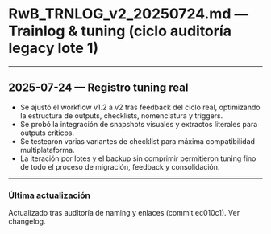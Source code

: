 # RwB_TRNLOG_v2_20250724.md — Trainlog & tuning (ciclo auditoría legacy lote 1)

---

## 2025-07-24 — Registro tuning real
- Se ajustó el workflow v1.2 a v2 tras feedback del ciclo real, optimizando la estructura de outputs, checklists, nomenclatura y triggers.
- Se probó la integración de snapshots visuales y extractos literales para outputs críticos.
- Se testearon varias variantes de checklist para máxima compatibilidad multiplataforma.
- La iteración por lotes y el backup sin comprimir permitieron tuning fino de todo el proceso de migración, feedback y consolidación.

---


### Última actualización

Actualizado tras auditoría de naming y enlaces (commit ec010c1). Ver changelog.